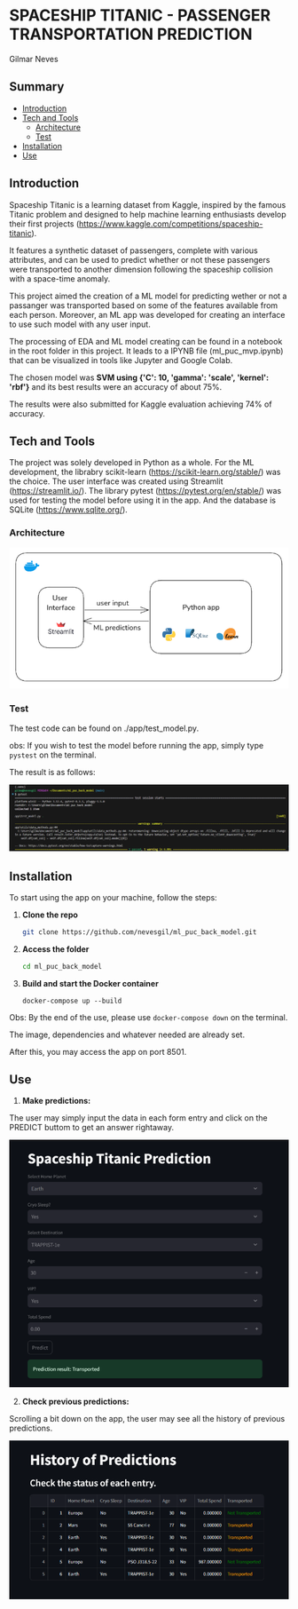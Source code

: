 # SPACESHIP TITANIC - PASSENGER TRANSPORTATION PREDICTION
Gilmar Neves

## Summary
- [Introduction](#introduction)
- [Tech and Tools](#techandtools)
    - [Architecture](#architecture)
    - [Test](#test)
- [Installation](#installation)
- [Use](#use)


## Introduction

Spaceship Titanic is a learning dataset from Kaggle, inspired by the famous Titanic problem and designed to help machine learning enthusiasts develop their first projects (https://www.kaggle.com/competitions/spaceship-titanic).

It features a synthetic dataset of passengers, complete with various attributes, and can be used to predict whether or not these passengers were transported to another dimension following the spaceship collision with a space-time anomaly.

This project aimed the creation of a ML model for predicting wether or not a passanger was transported based on some of the features available from each person.
Moreover, an ML app was developed for creating an interface to use such model with any user input.

The processing of EDA and ML model creating can be found in a notebook in the root folder in this project. It leads to a IPYNB file (ml_puc_mvp.ipynb) that can be visualized in tools like Jupyter and Google Colab.

The chosen model was
**SVM using {'C': 10, 'gamma': 'scale', 'kernel': 'rbf'}**
and its best results were an accuracy of about 75%.

The results were also submitted for Kaggle evaluation achieving 74% of accuracy.

## Tech and Tools
The project was solely developed in Python as a whole.
For the ML development, the librabry scikit-learn (https://scikit-learn.org/stable/) was the choice.
The user interface was created using Streamlit (https://streamlit.io/).
The library pytest (https://pytest.org/en/stable/) was used for testing the model before using it in the app.
And the database is SQLite (https://www.sqlite.org/). 

### Architecture

![app_arch](/images/app_arch.png)


### Test

The test code can be found on ./app/test_model.py.

obs: If you wish to test the model before running the app, simply type ```pystest``` on the terminal.

The result is as follows:

![app_test](/images/app_test.png)


## Installation
To start using the app on your machine, follow the steps:

1. **Clone the repo**
   ```sh
   git clone https://github.com/nevesgil/ml_puc_back_model.git

2. **Access the folder**
   ```sh
   cd ml_puc_back_model

3. **Build and start the Docker container**
   ```
   docker-compose up --build

Obs: By the end of the use, please use ```docker-compose down``` on the terminal.

The image, dependencies and whatever needed are already set.

After this, you may access the app on port 8501.


## Use

1. **Make predictions:**

The user may simply input the data in each form entry and click on the PREDICT buttom to get an answer rightaway.

![app_form](/images/app_form.png)

2. **Check previous predictions:**

Scrolling a bit down on the app, the user may see all the history of previous predictions.

![app_history](/images/app_history.png)